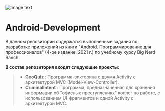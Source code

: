 ![Image text](https://img.shields.io/badge/Entry%20level-beginner-brightgreen)

# Android-Development
В данном репозитории содержатся выполненные задания по разработке приложений из книги "Android. Программирование для профессионалов" (4-ое издание, 2021 г.) по учебному курсу Big Nerd Ranch.
  
**В состав репозитория входят следующие проекты:**

> + **GeoQuiz** : Программа-викторина с двумя Activity с архитектурой MVC (Model-View-Controller).
> + **CriminalIntent** : Программа, предназначенная для хранения информации об "офисных преступлениях" коллег по работе, с использованием UI-фрагментов и одной Activity с архитектурой MVC.
